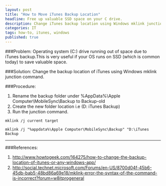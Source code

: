 ```yaml
---
layout: post
title: "How to Move iTunes Backup Location"
headline: Free up valuable SSD space on your C drive.
description: Change iTunes backup location using Windows mklink junction command.
categories: IT
tags: how-to, itunes, windows
published: true
---
```


###Problem: 
Operating system (C:) drive running out of space due to iTunes backup.This is very useful if your OS runs on SSD (which is common today) to save valuable space.

###Solution: 
Change the backup location of iTunes using Windows mklink junction command.

###Procedure:
1. Rename the backup folder under %AppData%\Apple Computer\MobileSync\Backup to Backup-old
2. Create the new folder location i.e (D: iTunes Backup)
3. Run the junction command.

``` batch
mklink /j current target
```
``` batch
mklink /j "%appdata%\Apple Computer\MobileSync\Backup" "D:\iTunes Backup
```
----------

###References:

1. http://www.howtogeek.com/164275/how-to-change-the-backup-location-of-itunes-or-any-windows-app/
2. http://social.technet.microsoft.com/Forums/en-US/8700d04f-45b6-45db-bab5-48bd86a69e18/mklink-error-the-syntax-of-the-command-is-incorrect?forum=w8itprogeneral